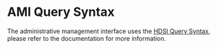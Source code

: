 # AMI Query Syntax

The administrative management interface uses the [HDSI Query Syntax](../../../../service-apis/health-data-service-interface-hdsi/hdsi-query-syntax.md), please refer to the documentation for more information.
